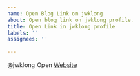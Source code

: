 ```yaml
---
name: Open Blog Link on jwklong
about: Open blog link on jwklong profile.
title: Open Link in jwklong profile
labels: ''
assignees: ''

---
```


@jwklong Open [Website](https://blogname.blogspot.com)
